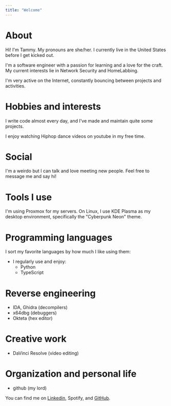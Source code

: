 ```yaml
---
title: "Welcome"
---
```


<!-- Hi, my name is Tammy Nguyen. I'm a CS student at UMass Amherst, with a passion for low-level learning, programming, and software. My current interests lie in Network Security and HomeLabbing. 

I have a mini homelab setup with several self-hosted services running on it.  

I'm a hobbyist CTF player with SavedByTheShell Team. 

My superpower is killing the mood. My sense of humor is a bit dry, so if I say something awkward, just know I'm probably judging myself more than you are. 

You can find me on [Linkedin](https://www.linkedin.com/in/tammy-pm-nguyen/), Spotify, and [GitHub](https://github.com/tammynpm).  -->


# About

Hi! I'm Tammy. My pronouns are she/her. I currently live in the United States before I get kicked out. 

I'm a software engineer with a passion for learning and a love for the craft. My current interests lie in Network Security and HomeLabbing. 

I'm very active on the Internet, constantly bouncing between projects and activities. 

# Hobbies and interests

I write code almost every day, and I've made and maintain quite some projects. 

I enjoy watching Hiphop dance videos on youtube in my free time. 

# Social
I'm a weirdo but I can talk and love meeting new people.
Feel free to message me and say hi! 

# Tools I use
I'm using Proxmox for my servers. On Linux, I use KDE Plasma as my desktop environment, specifically the "Cyberpunk Neon" theme. 

# Programming languages

I sort my favorite languages by how much I like using them:
- I regularly use and enjoy:
    - Python
    - TypeScript

# Reverse engineering
* IDA, Ghidra (decompilers)
* x64dbg (debuggers)
* Okteta (hex editor)

# Creative work
* DaVinci Resolve (video editing)

# Organization and personal life
* github (my lord)

You can find me on [Linkedin](https://www.linkedin.com/in/tammy-pm-nguyen/), Spotify, and [GitHub](https://github.com/tammynpm).


